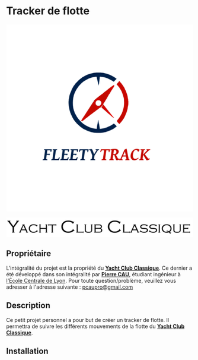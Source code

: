 # Tracker de flotte

<!-- on met le logo en haut de la page -->
![Logo](Tracker_fleet_YCC/images/fleetyytack_withbg.png)
<!-- on met le nom du YCC juste en dessous de façon centré en markdown -->
![YCC](Tracker_fleet_YCC/images/yacht-club-classique.png "Yacht Club Classique")


## Propriétaire

L'intégralité du projet est la propriété du [**Yacht Club Classique**](https://www.yachtclubclassique.com/).
Ce dernier a été développé dans son intégralité par [**Pierre CAU**](
https://www.linkedin.com/in/pierre-cau), étudiant ingénieur à [l'École Centrale de Lyon](https://www.ec-lyon.fr/).
Pour toute question/problème, veuillez vous adresser à l'adresse suivante : [pcaupro@gmail.com](mailto:pcaupro@gmail.com)

## Description

Ce petit projet personnel a pour but de créer un tracker de flotte. Il permettra de suivre les différents mouvements de la flotte du [**Yacht Club Classique**](https://www.yachtclubclassique.com/).

## Installation